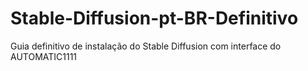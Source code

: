 # Stable-Diffusion-pt-BR-Definitivo
Guia definitivo de instalação do Stable Diffusion com interface do AUTOMATIC1111
